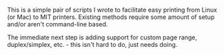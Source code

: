 This is a simple pair of scripts I wrote to facilitate easy printing from Linux (or Mac) to MIT printers. Existing methods require some amount of setup and/or aren't command-line based. 

The immediate next step is adding support for custom page range, duplex/simplex, etc. - this isn't hard to do, just needs doing. 

